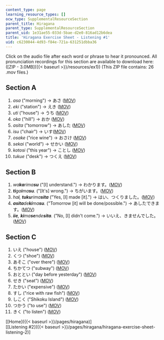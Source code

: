 ```yaml
---
content_type: page
learning_resource_types: []
ocw_type: SupplementalResourceSection
parent_title: Hiragana
parent_type: SupplementalResourceSection
parent_uid: 1e31ae55-033d-5bae-d2e0-816ad12b6dea
title: 'Hiragana Exercise Sheet - Listening #1'
uid: c6230044-4d93-f84e-721a-631251dbba36
---
```


Click on the audio file after each word or phrase to hear it pronounced. All pronunciation recordings for this section are available to download here: ([ZIP - 3.0MB]({{< baseurl >}}/resources/ex1)) (This ZIP file contains: 26 .mov files.)

Section A
---------

1.  _asa_ ("morning") → あさ ([MOV](http://www.archive.org/download/MITRES21F.01S10_HIRAGANA_EXERCISES/1a1.mov))
2.  _eki_ ("station") → えき ([MOV](http://www.archive.org/download/MITRES21F.01S10_HIRAGANA_EXERCISES/1a2.mov))
3.  _uti_ ("house") → うち ([MOV](http://www.archive.org/download/MITRES21F.01S10_HIRAGANA_EXERCISES/1a3.mov))
4.  _oka_ ("hill") → おか ([MOV](http://www.archive.org/download/MITRES21F.01S10_HIRAGANA_EXERCISES/1a4.mov))
5.  _asita_ ("tomorrow") → あした ([MOV](http://www.archive.org/download/MITRES21F.01S10_HIRAGANA_EXERCISES/1a5.mov))
6.  _isu_ ("chair") → いす([MOV](http://www.archive.org/download/MITRES21F.01S10_HIRAGANA_EXERCISES/1a6.mov))
7.  _osake_ ("rice wine") → おさけ ([MOV](http://www.archive.org/download/MITRES21F.01S10_HIRAGANA_EXERCISES/1a7.mov))
8.  _sekai_ ("world") → せかい ([MOV](http://www.archive.org/download/MITRES21F.01S10_HIRAGANA_EXERCISES/1a8.mov))
9.  _kotosi_ ("this year") → ことし ([MOV](http://www.archive.org/download/MITRES21F.01S10_HIRAGANA_EXERCISES/1a9.mov))
10.  _tukue_ ("desk") → つくえ ([MOV](http://www.archive.org/download/MITRES21F.01S10_HIRAGANA_EXERCISES/1a10.mov))

Section B
---------

1.  _wa**ka**rima**su**_ ("\[I\] understand.") → わかります。([MOV](http://www.archive.org/download/MITRES21F.01S10_HIRAGANA_EXERCISES/1b1.mov))
2.  _**ti**ga**i**ma**su**._ ("\[It's\] wrong.") → ちがいます。([MOV](http://www.archive.org/download/MITRES21F.01S10_HIRAGANA_EXERCISES/1b2.mov))
3.  _ha**i**, **tuku**rima**sita**_ ("Yes, \[I\] made \[it\].") → はい、つくりました。([MOV](http://www.archive.org/download/MITRES21F.01S10_HIRAGANA_EXERCISES/1b3.mov))
4.  _**asita**de**ki**ma**su**._ ("Tomorrow \[it\] will be done/possible.") → あしたできます。([MOV](http://www.archive.org/download/MITRES21F.01S10_HIRAGANA_EXERCISES/1b4.mov))
5.  _**iie**, **ki**ma**se**nde**sita**._ ("No, \[I\] didn't come.") → いいえ、きませんでした。([MOV](http://www.archive.org/download/MITRES21F.01S10_HIRAGANA_EXERCISES/1b5.mov))

Section C
---------

1.  いえ ("house") ([MOV](http://www.archive.org/download/MITRES21F.01S10_HIRAGANA_EXERCISES/1c1.mov))
2.  くつ ("shoe") ([MOV](http://www.archive.org/download/MITRES21F.01S10_HIRAGANA_EXERCISES/1c2.mov))
3.  あそこ ("over there") ([MOV](http://www.archive.org/download/MITRES21F.01S10_HIRAGANA_EXERCISES/1c3.mov))
4.  ちかてつ ("subway") ([MOV](http://www.archive.org/download/MITRES21F.01S10_HIRAGANA_EXERCISES/1c4.mov))
5.  おととい ("day before yesterday") ([MOV](http://www.archive.org/download/MITRES21F.01S10_HIRAGANA_EXERCISES/1c5.mov))
6.  せき ("seat") ([MOV](http://www.archive.org/download/MITRES21F.01S10_HIRAGANA_EXERCISES/1c6.mov))
7.  たかい ("expensive") ([MOV](http://www.archive.org/download/MITRES21F.01S10_HIRAGANA_EXERCISES/1c7.mov))
8.  すし ("rice with raw fish") ([MOV](http://www.archive.org/download/MITRES21F.01S10_HIRAGANA_EXERCISES/1c8.mov))
9.  しこく ("Shikoku Island") ([MOV](http://www.archive.org/download/MITRES21F.01S10_HIRAGANA_EXERCISES/1c9.mov))
10.  つかう ("to use") ([MOV](http://www.archive.org/download/MITRES21F.01S10_HIRAGANA_EXERCISES/1c10.mov))
11.  きく ("to listen") ([MOV](http://www.archive.org/download/MITRES21F.01S10_HIRAGANA_EXERCISES/1c11.mov))

  
\[[Home]({{< baseurl >}}/pages/hiragana)\]  
\[[Listening #2]({{< baseurl >}}/pages/hiragana/hiragana-exercise-sheet-listening-2)\]